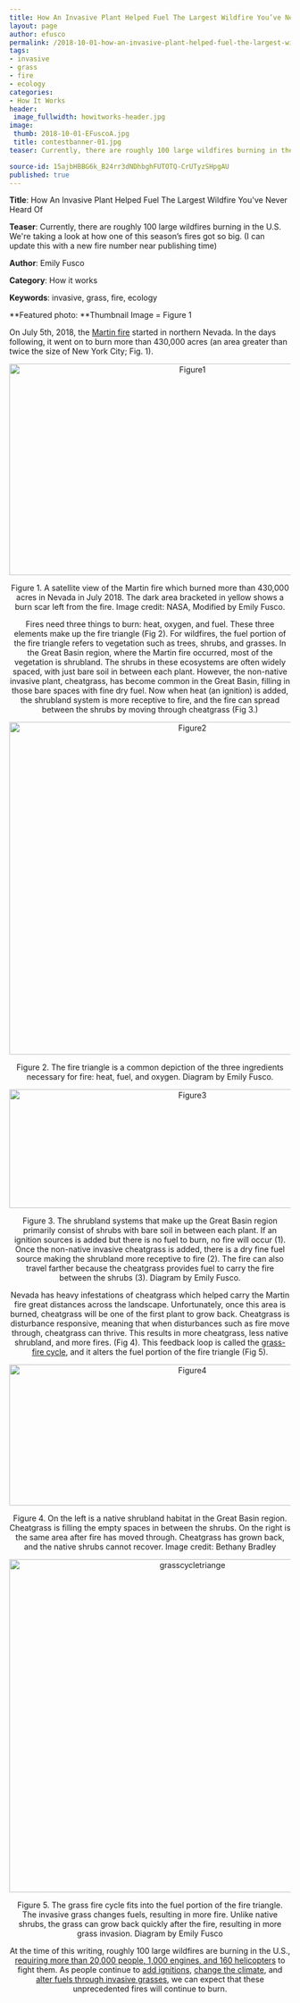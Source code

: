 ```yaml
---
title: How An Invasive Plant Helped Fuel The Largest Wildfire You’ve Never Heard Of
layout: page
author: efusco
permalink: /2018-10-01-how-an-invasive-plant-helped-fuel-the-largest-wildfire-youve-never-heard-of-efusco/
tags:
- invasive
- grass
- fire
- ecology
categories:
- How It Works
header:
 image_fullwidth: howitworks-header.jpg
image:
 thumb: 2018-10-01-EFuscoA.jpg
 title: contestbanner-01.jpg
teaser: Currently, there are roughly 100 large wildfires burning in the U.S. We’re taking a look at how one of this season’s fires got so big.

source-id: 15ajbHBBG6k_B24rr3dNDhbghFUTOTQ-CrUTyzSHpgAU
published: true
---
```

**Title**: How An Invasive Plant Helped Fuel The Largest Wildfire You've Never Heard Of

**Teaser**: Currently, there are roughly 100 large wildfires burning in the U.S. We're taking a look at how one of this season’s fires got so big. (I can update this with a new fire number near publishing time)

**Author**: Emily Fusco

**Category**: How it works

**Keywords**: invasive, grass, fire, ecology 

**Featured photo: **Thumbnail Image = Figure 1

On July 5th, 2018, the [Martin fire](https://inciweb.nwcg.gov/incident/5899/) started in northern Nevada. In the days following, it went on to burn more than 430,000 acres (an area greater than twice the size of New York City; Fig. 1). 

<center><a data-flickr-embed="true"  href="https://www.flickr.com/photos/139839751@N06/43402751215/in/dateposted-friend/" title="Figure1"><img src="https://farm2.staticflickr.com/1857/43402751215_7d07090a7b_z.jpg" width="640" height="379" alt="Figure1"></a><script async src="//embedr.flickr.com/assets/client-code.js" charset="utf-8"></script><center>

Figure 1. A satellite view of the Martin fire which burned more than 430,000 acres in Nevada in July 2018. The dark area bracketed in yellow shows a burn scar left from the fire. Image credit: NASA, Modified by Emily Fusco.

Fires need three things to burn: heat, oxygen, and fuel. These three elements make up the fire triangle (Fig 2). For wildfires, the fuel portion of the fire triangle refers to vegetation such as trees, shrubs, and grasses. In the Great Basin region, where the Martin fire occurred, most of the vegetation is shrubland. The shrubs in these ecosystems are often widely spaced, with just bare soil in between each plant. However, the non-native invasive plant, cheatgrass, has become common in the Great Basin, filling in those bare spaces with fine dry fuel. Now when heat (an ignition) is added, the shrubland system is more receptive to fire, and the fire can spread between the shrubs by moving through cheatgrass (Fig 3.)

<center><a data-flickr-embed="true"  href="https://www.flickr.com/photos/139839751@N06/43402751205/in/dateposted-friend/" title="Figure2"><img src="https://farm2.staticflickr.com/1852/43402751205_6640d0eb0a_z.jpg" width="640" height="596" alt="Figure2"></a><script async src="//embedr.flickr.com/assets/client-code.js" charset="utf-8"></script><center>

Figure 2. The fire triangle is a common depiction of the three ingredients necessary for fire: heat, fuel, and oxygen. Diagram by Emily Fusco.

<center><a data-flickr-embed="true"  href="https://www.flickr.com/photos/139839751@N06/43402751115/in/dateposted-friend/" title="Figure3"><img src="https://farm2.staticflickr.com/1845/43402751115_9023653b2d_z.jpg" width="640" height="213" alt="Figure3"></a><script async src="//embedr.flickr.com/assets/client-code.js" charset="utf-8"></script><center>

Figure 3. The shrubland systems that make up the Great Basin region primarily consist of shrubs with bare soil in between each plant. If an ignition sources is added but there is no fuel to burn, no fire will occur (1). Once the non-native invasive cheatgrass is added, there is a dry fine fuel source making the shrubland more receptive to fire (2). The fire can also travel farther because the cheatgrass provides fuel to carry the fire between the shrubs (3). Diagram by Emily Fusco.

Nevada has heavy infestations of cheatgrass which helped carry the Martin fire great distances across the landscape. Unfortunately, once this area is burned, cheatgrass will be one of the first plant to grow back. Cheatgrass is disturbance responsive, meaning that when disturbances such as fire move through, cheatgrass can thrive. This results in more cheatgrass, less native shrubland, and more fires. (Fig 4). This feedback loop is called the [grass-fire cycle](https://www.annualreviews.org/doi/pdf/10.1146/annurev.es.23.110192.000431), and it alters the fuel portion of the fire triangle (Fig 5).

<center><a data-flickr-embed="true"  href="https://www.flickr.com/photos/139839751@N06/43402751145/in/dateposted-friend/" title="Figure4"><img src="https://farm2.staticflickr.com/1879/43402751145_6879a20229_z.jpg" width="640" height="253" alt="Figure4"></a><script async src="//embedr.flickr.com/assets/client-code.js" charset="utf-8"></script><center>

Figure 4. On the left is a native shrubland habitat in the Great Basin region. Cheatgrass is filling the empty spaces in between the shrubs. On the right is the same area after fire has moved through. Cheatgrass has grown back, and the native shrubs cannot recover. Image credit: Bethany Bradley

<center><a data-flickr-embed="true"  href="https://www.flickr.com/photos/139839751@N06/30441727838/in/dateposted-friend/" title="grasscycletriange"><img src="https://farm2.staticflickr.com/1875/30441727838_21c3fdfc84_z.jpg" width="640" height="597" alt="grasscycletriange"></a><script async src="//embedr.flickr.com/assets/client-code.js" charset="utf-8"></script><center>

Figure 5. The grass fire cycle fits into the fuel portion of the fire triangle. The invasive grass changes fuels, resulting in more fire. Unlike native shrubs, the grass can grow back quickly after the fire, resulting in more grass invasion. Diagram by Emily Fusco

At the time of this writing, roughly 100 large wildfires are burning in the U.S., [requiring more than 20,000 people, 1,000 engines, and 160 helicopters](https://www.nifc.gov/nicc/sitreprt.pdf) to fight them. As people continue to [add ignitions](http://www.pnas.org/content/114/11/2946.short), [change the climate](http://science.sciencemag.org/content/313/5789/940), and [alter fuels through invasive grasses](https://onlinelibrary.wiley.com/doi/abs/10.1111/gcb.12046), we can expect that these unprecedented fires will continue to burn.

